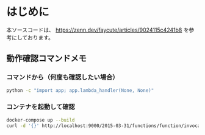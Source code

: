 # はじめに

本ソースコードは、
https://zenn.dev/faycute/articles/9024115c4241b8
を参考にしております。

## 動作確認コマンドメモ

### コマンドから（何度も確認したい場合）

```bash
python -c "import app; app.lambda_handler(None, None)"
```

### コンテナを起動して確認

```bash
docker-compose up --build
curl -d '{}' http://localhost:9000/2015-03-31/functions/function/invocations
```
